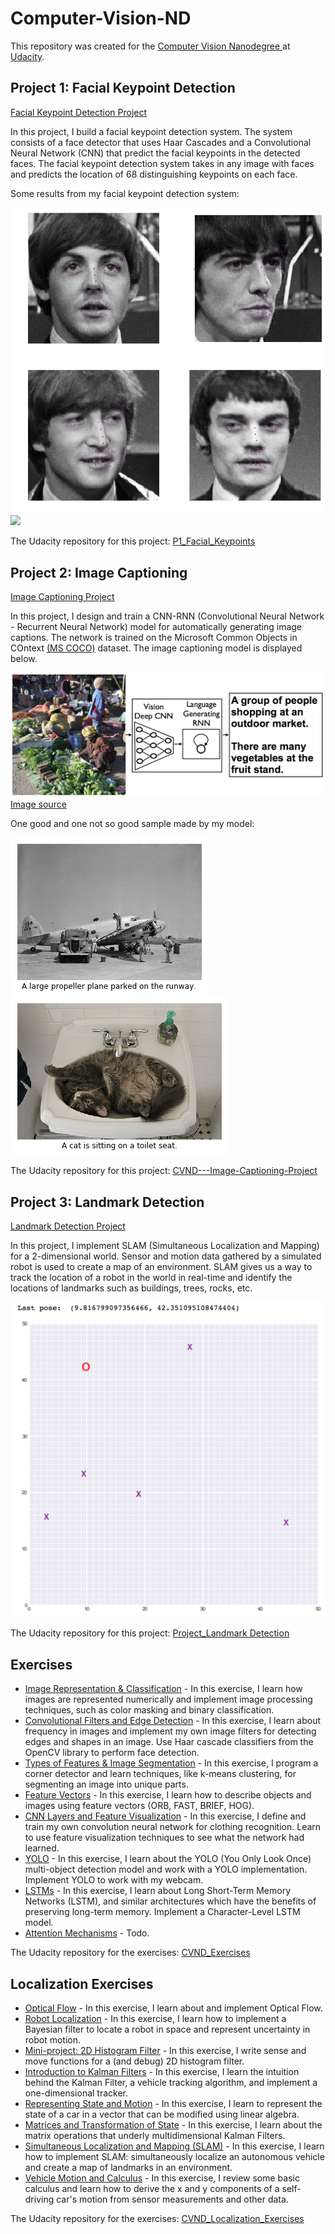 # Computer-Vision-ND
This repository was created for the [Computer Vision Nanodegree ](https://www.udacity.com/course/computer-vision-nanodegree--nd891) at [Udacity](https://Udacity.com).

## Project 1: Facial Keypoint Detection

[Facial Keypoint Detection Project](project_1_facial_keypoints)<br/>

In this project, I build a facial keypoint detection system. The system consists of a face detector that uses Haar Cascades and a Convolutional Neural Network (CNN) that predict the facial keypoints in the detected faces. The facial keypoint detection system takes in any image with faces and predicts the location of 68 distinguishing keypoints on each face.

Some results from my facial keypoint detection system:

<img src="images/beatles_resnet.png" width="512">
<img src="gifs/face_mask_test.gif?" width="512"><br>

The Udacity repository for this project: [P1_Facial_Keypoints](https://github.com/udacity/P1_Facial_Keypoints)

## Project 2: Image Captioning

[Image Captioning Project](project_2_image_captioning_project)<br/>

In this project, I design and train a CNN-RNN (Convolutional Neural Network - Recurrent Neural Network) model for  automatically generating image captions. The network is trained on the Microsoft Common Objects in COntext [(MS COCO)](http://cocodataset.org/#home) dataset. The image captioning model is displayed below.

![Image Captioning Model](images/cnn_rnn_model.png?raw=true) [Image source](https://arxiv.org/pdf/1411.4555.pdf)

One good and one not so good sample made by my model:

![sample_171](images/sample_171.png?raw=true)<br/>
![sample_193](images/sample_193.png?raw=true)<br/>

The Udacity repository for this project: [CVND---Image-Captioning-Project](https://github.com/udacity/CVND---Image-Captioning-Project)

## Project 3: Landmark Detection

[Landmark Detection Project](project_3_landmark_detection)<br/>

In this project, I implement SLAM (Simultaneous Localization and Mapping) for a 2-dimensional world.  Sensor and motion data gathered by a simulated robot is used to create a map of an environment. SLAM gives us a way to track the location of a robot in the world in real-time and identify the locations of landmarks such as buildings, trees, rocks, etc.

 <img src="images/robot_world.png?" width="512">

The Udacity repository for this project: [Project_Landmark Detection](https://github.com/udacity/CVND_Localization_Exercises/tree/master/Project_Landmark%20Detection)

## Exercises

* [Image Representation & Classification](exercises/1_1_Image_Representation) - In this exercise, I learn how images are represented numerically and implement image processing techniques, such as color masking and binary classification.
* [Convolutional Filters and Edge Detection](exercises/1_2_Convolutional_Filters_Edge_Detection) - In this exercise, I learn about frequency in images and implement my own image filters for detecting edges and shapes in an image. Use Haar cascade classifiers from the OpenCV library to perform face detection.
* [Types of Features & Image Segmentation](exercises/1_3_Types_of_Features_Image_Segmentation) - In this exercise, I program a corner detector and learn techniques, like k-means clustering, for segmenting an image into unique parts. 
* [Feature Vectors](exercises/1_4_Feature_Vectors) - In this exercise, I learn how to describe objects and images using feature vectors (ORB, FAST, BRIEF, HOG).
* [CNN Layers and Feature Visualization](exercises/1_5_CNN_Layers) - In this exercise, I define and train my own convolution neural network for clothing recognition. Learn to use feature visualization techniques to see what the network had learned.
* [YOLO](exercises/2_2_YOLO) - In this exercise, I learn about the YOLO (You Only Look Once) multi-object detection model and work with a YOLO implementation. Implement YOLO to work with my webcam.
* [LSTMs](exercises/2_4_LSTMs) - In this exercise, I learn about Long Short-Term Memory Networks (LSTM), and similar architectures which have the benefits of preserving long-term memory. Implement a Character-Level LSTM model. 
* [Attention Mechanisms](exercises/2_6_Attention) -  Todo.

The Udacity repository for the exercises: [CVND_Exercises](https://github.com/udacity/CVND_Exercises)

##  Localization Exercises

* [Optical Flow](localization_exercises/4_1_Optical_Flow) - In this exercise, I learn about and implement Optical Flow.
* [Robot Localization](localization_exercises/4_2_Robot_Localization) - In this exercise, I learn how to implement a Bayesian filter to locate a robot in space and represent uncertainty in robot motion.
* [Mini-project: 2D Histogram Filter](localization_exercises/4_3_2D_Histogram_Filter) - In this exercise, I write sense and move functions for a (and debug) 2D histogram filter.
* [Introduction to Kalman Filters](localization_exercises/4_4_Kalman_Filters) - In this exercise, I learn the intuition behind the Kalman Filter, a vehicle tracking algorithm, and implement a one-dimensional tracker.
* [Representing State and Motion](localization_exercises/4_5_State_and_Motion) - In this exercise, I learn to represent the state of a car in a vector that can be modified using linear algebra.
* [Matrices and Transformation of State](localization_exercises/4_6_Matrices_and_Transformation_of_State) - In this exercise, I learn about the matrix operations that underly multidimensional Kalman Filters.
* [Simultaneous Localization and Mapping (SLAM)](localization_exercises/4_7_SLAM) - In this exercise, I learn how to implement SLAM: simultaneously localize an autonomous vehicle and create a map of landmarks in an environment.
* [Vehicle Motion and Calculus](localization_exercises/4_8_Vehicle_Motion_and_Calculus) - In this exercise, I review some basic calculus and learn how to derive the x and y components of a self-driving car's motion from sensor measurements and other data.

The Udacity repository for the exercises: [CVND_Localization_Exercises](https://github.com/udacity/CVND_Localization_Exercises) 
